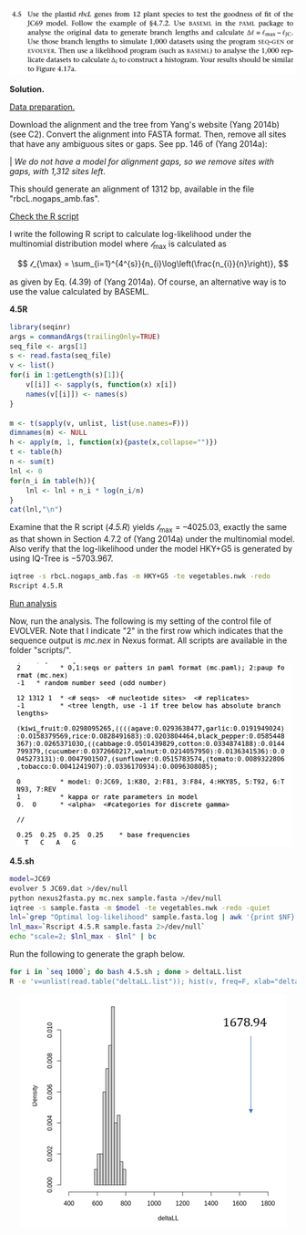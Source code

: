 <p>
  <img src="img/4.5-P.png">
</p>

**Solution.**

<ins>Data preparation.</ins>

Download the alignment and the tree from Yang's website (Yang 2014b)
(see C2). Convert the alignment into FASTA format. Then, remove all
sites that have any ambiguous sites or gaps. See pp. 146 of (Yang
2014a):

\| *We do not have a model for alignment gaps, so we remove sites with
gaps, with 1,312 sites left*.

This should generate an alignment of 1312 bp, available in the file
"rbcL.nogaps_amb.fas".

<ins>Check the R script</ins>

I write the following R script to calculate log-likelihood under the
multinomial distribution model where $𝓁_{\max}$ is calculated
as

$$
𝓁_{\max} = \sum_{i=1}^{4^{s}}{n_{i}\log\left(\frac{n_{i}}{n}\right)},
$$


as given by Eq. (4.39) of (Yang 2014a). Of course, an alternative way is
to use the value calculated by BASEML.

**4.5R**
```R
library(seqinr)
args = commandArgs(trailingOnly=TRUE)
seq_file <- args[1]
s <- read.fasta(seq_file)
v <- list()
for(i in 1:getLength(s)[1]){
    v[[i]] <- sapply(s, function(x) x[i])
    names(v[[i]]) <- names(s)
}

m <- t(sapply(v, unlist, list(use.names=F)))
dimnames(m) <- NULL
h <- apply(m, 1, function(x){paste(x,collapse="")})
t <- table(h)
n <- sum(t)
lnl <- 0
for(n_i in table(h)){
    lnl <- lnl + n_i * log(n_i/n)
}
cat(lnl,"\n")
```

Examine that the R script (*4.5.R*) yields
$\mathcal{l}_{\max} = –4025.03$, exactly the same as that shown in
Section 4.7.2 of (Yang 2014a) under the multinomial model. Also verify
that the log-likelihood under the model HKY+G5 is generated by using
IQ-Tree is $- 5703.967$.

```Bash
iqtree -s rbcL.nogaps_amb.fas -m HKY+G5 -te vegetables.nwk -redo
Rscript 4.5.R
```

<ins>Run analysis</ins>

Now, run the analysis. The following is my setting of the control file of EVOLVER.
Note that I indicate "2" in the first row which indicates that the
sequence output is *mc.nex* in Nexus format. All scripts are available in the folder "scripts/".

<p align=center>
  <img src=img/4.5-1.png>
</p>

**4.5.sh**

```Bash
model=JC69
evolver 5 JC69.dat >/dev/null
python nexus2fasta.py mc.nex sample.fasta >/dev/null
iqtree -s sample.fasta -m $model -te vegetables.nwk -redo -quiet
lnl=`grep "Optimal log-likelihood" sample.fasta.log | awk '{print $NF}'`
lnl_max=`Rscript 4.5.R sample.fasta 2>/dev/null`
echo "scale=2; $lnl_max - $lnl" | bc
```

Run the following to generate the graph below.

```Bash
for i in `seq 1000`; do bash 4.5.sh ; done > deltaLL.list
R -e 'v=unlist(read.table("deltaLL.list")); hist(v, freq=F, xlab="deltaLL")'
```

<p align=center>
  <img src=img/4.5-2.png>
</p>
